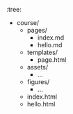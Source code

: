 :tree:
- course/
    - pages/
        - index.md
        - hello.md
    - templates/
        - page.html
    - assets/
        - ...
    - figures/
        - ...
    - index.html
    - hello.html